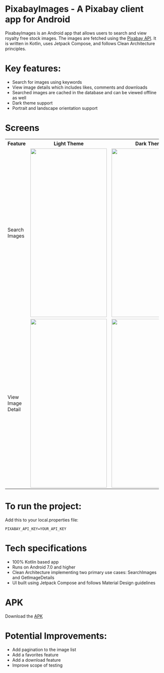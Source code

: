 # PixabayImages - A Pixabay client app for Android

PixabayImages is an Android app that allows users to search and view royalty free stock images. The images are fetched using the [Pixabay API](https://pixabay.com/). It is written in Kotlin, uses Jetpack Compose, and follows Clean Architecture principles.

# Key features:
- Search for images using keywords
- View image details which includes likes, comments and downloads
- Searched images are cached in the database and can be viewed offline as well
- Dark theme support
- Portrait and landscape orientation support

# Screens
<table>
  <tr>
    <th>Feature</th>
    <th>Light Theme</th>
    <th>Dark Theme</th>
  </tr>
  <tr>
    <td>Search Images</td>
    <td><img src="https://github.com/terrelewis2/PixabayImages/assets/83067882/868283e5-ad29-4b14-a4af-b7d41152cca0"   height="550"  width="250"/></td>
    <td><img src="https://github.com/terrelewis2/PixabayImages/assets/83067882/c7d4026a-9fff-41df-919e-831392a65791"   height="550"  width="250"/></td>
  </tr>
    <tr>
    <td>View Image Detail</td>
    <td><img src="https://github.com/terrelewis2/PixabayImages/assets/83067882/b44edd85-4753-4345-abe7-d1ba53091b3a"   height="550"  width="250"/></td>
    <td><img src="https://github.com/terrelewis2/PixabayImages/assets/83067882/97319dc7-3554-4622-923d-197561be4307"   height="550"  width="250"/></td>
  </tr>
</table>

# To run the project: 

Add this to your local.properties file:
````
PIXABAY_API_KEY=YOUR_API_KEY
````

# Tech specifications
- 100% Kotlin based app
- Runs on Android 7.0 and higher
- Clean Architecture implementing two primary use cases: SearchImages and GetImageDetails
- UI built using Jetpack Compose and follows Material Design guidelines

# APK
Download the [APK](https://drive.google.com/file/d/1upHR-wVmmB6H3dQfx7-71AzYLUfMv6oD/view?usp=sharing)

# Potential Improvements:
- Add pagination to the image list
- Add a favorites feature
- Add a download feature
- Improve scope of testing